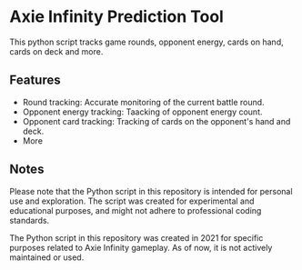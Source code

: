 # Axie Infinity Prediction Tool

This python script tracks game rounds, opponent energy, cards on hand, cards on deck and more.

## Features

- Round tracking: Accurate monitoring of the current battle round.
- Opponent energy tracking: Taacking of opponent energy count.
- Opponent card tracking: Tracking of cards on the opponent's hand and deck.
- More

## Notes
Please note that the Python script in this repository is intended for personal use and exploration. The script was created for experimental and educational purposes, and might not adhere to professional coding standards.

The Python script in this repository was created in 2021 for specific purposes related to Axie Infinity gameplay. As of now, it is not actively maintained or used.
